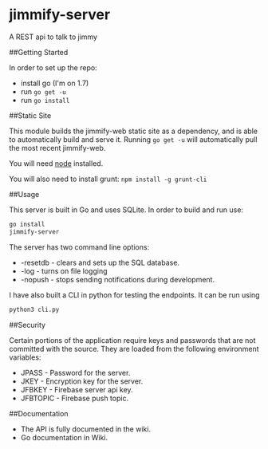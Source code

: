 # jimmify-server
A REST api to talk to jimmy

##Getting Started

In order to set up the repo:
* install go (I'm on 1.7)
* run ```go get -u```
* run ```go install```

##Static Site

This module builds the jimmify-web static site as a dependency, and is able to automatically build and serve it. Running ```go get -u``` will automatically pull the most recent jimmify-web.  

You will need [node](https://nodejs.org/en/) installed.

You will also need to install grunt: ```npm install -g grunt-cli```

##Usage

This server is built in Go and uses SQLite. In order to build and run use:

```bash
go install
jimmify-server
```

The server has two command line options:
* -resetdb - clears and sets up the SQL database.
* -log - turns on file logging
* -nopush - stops sending notifications during development.

I have also built a CLI in python for testing the endpoints. It can be run using

```bash
python3 cli.py
```

##Security

Certain portions of the application require keys and passwords that are not committed with the source. They are loaded from the following environment variables:

* JPASS - Password for the server.
* JKEY - Encryption key for the server.
* JFBKEY - Firebase server api key.
* JFBTOPIC - Firebase push topic.

##Documentation
* The API is fully documented in the wiki.
* Go documentation in Wiki.
